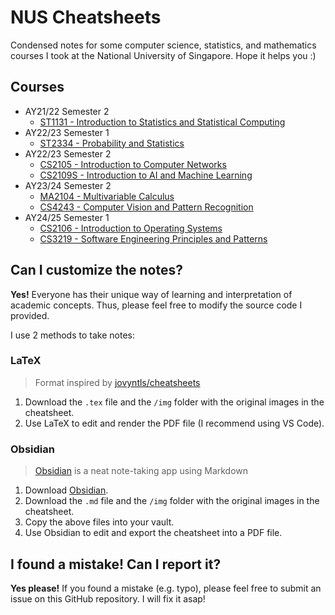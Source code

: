 # NUS Cheatsheets

Condensed notes for some computer science, statistics, and mathematics courses I took at the National University of Singapore. Hope it helps you :)

## Courses

- AY21/22 Semester 2
  - [ST1131 - Introduction to Statistics and Statistical Computing](ST1131/st1131-cheatsheet.pdf)
- AY22/23 Semester 1
  - [ST2334 - Probability and Statistics](ST2334/st2334-cheatsheet.pdf)
- AY22/23 Semester 2
  - [CS2105 - Introduction to Computer Networks](CS2105)
  - [CS2109S - Introduction to AI and Machine Learning](CS2109S)
- AY23/24 Semester 2
  - [MA2104 - Multivariable Calculus](MA2104/ma2104-cheatsheet.pdf)
  - [CS4243 - Computer Vision and Pattern Recognition](CS4243)
- AY24/25 Semester 1
  - [CS2106 - Introduction to Operating Systems](CS2106)
  - [CS3219 - Software Engineering Principles and Patterns](CS3219/cs3219-cheatsheet.pdf)

## Can I customize the notes?

**Yes!** Everyone has their unique way of learning and interpretation of academic concepts. Thus, please feel free to modify the source code I provided.

I use 2 methods to take notes:

### LaTeX

> Format inspired by [jovyntls/cheatsheets](https://github.com/jovyntls/cheatsheets)

1. Download the `.tex` file and the `/img` folder with the original images in the cheatsheet.
2. Use LaTeX to edit and render the PDF file (I recommend using VS Code).

### Obsidian

> [Obsidian](https://obsidian.md/) is a neat note-taking app using Markdown

1. Download [Obsidian](https://obsidian.md/).
2. Download the `.md` file and the `/img` folder with the original images in the cheatsheet.
3. Copy the above files into your vault.
4. Use Obsidian to edit and export the cheatsheet into a PDF file.

## I found a mistake! Can I report it?

**Yes please!** If you found a mistake (e.g. typo), please feel free to submit an issue on this GitHub repository. I will fix it asap!
